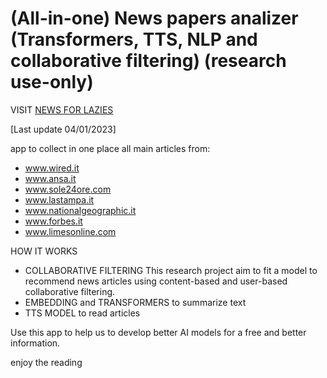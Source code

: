 # (All-in-one) News papers analizer (Transformers, TTS, NLP and collaborative filtering) (research use-only)

VISIT [NEWS FOR LAZIES](http://www.newsforlazies.it)

[Last update 04/01/2023]

app to collect in one place all main articles from:
- www.wired.it
- www.ansa.it
- www.sole24ore.com
- www.lastampa.it
- www.nationalgeographic.it
- www.forbes.it
- www.limesonline.com

HOW IT WORKS

- COLLABORATIVE FILTERING This research project aim to fit a model to recommend news articles using content-based and user-based collaborative filtering.
- EMBEDDING and TRANSFORMERS to summarize text
- TTS MODEL to read articles

Use this app to help us to develop better AI models for a free and better information.

enjoy the reading

